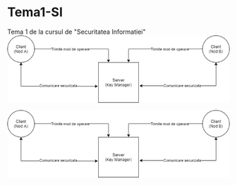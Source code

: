 # Tema1-SI
Tema 1 de la cursul de "Securitatea Informatiei"
![image info](diagrama.png)
<div style="text-align:center"><img src="diagrama.png" /></div>
